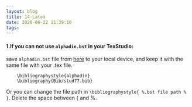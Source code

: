 ```yaml
---
layout: blog
title: 14-Latex
date: 2020-06-22 11:39:10
tags:
---
```


#### 1.If you can not use `alphadin.bst` in your TexStudio:
save `alphadin.bst` file from [here](https://ctan.org/tex-archive/biblio/bibtex/contrib/german/din1505) to your local device, and keep it with the same file with your .tex file.
```
	\bibliographystyle{alphadin}
	\bibliography{Bib/stud77.bib}
```

Or you can change the file path in `\bibliographystyle{ %.bst file path % }`.
Delete the space between { and %. 

